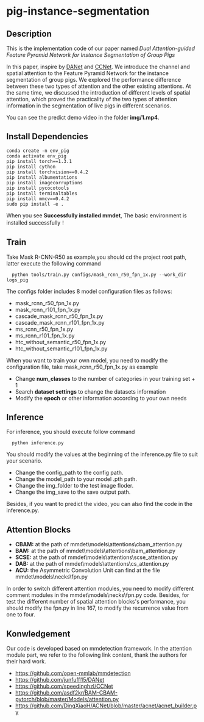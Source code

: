 # pig-instance-segmentation
## Description
This is the implementation code of our paper named *Dual Attention-guided Feature Pyramid Network for Instance Segmentation of Group Pigs*
  
In this paper, inspire by [DANet](https://arxiv.org/pdf/1809.02983.pdf) and [CCNet](https://openaccess.thecvf.com/content_ICCV_2019/papers/Huang_CCNet_Criss-Cross_Attention_for_Semantic_Segmentation_ICCV_2019_paper.pdf). We introduce the channel and spatial attention to the Feature Pyramid Network for the instance segmentation of group pigs. We explored the performance difference between these two types of attention and the other existing attentions. At the same time, we discussed the introduction of different levels of spatial attention, which proved the practicality of the two types of attention information in the segmentation of live pigs in different scenarios.

You can see the predict demo video in the folder **img/1.mp4**.
## Install Dependencies
```
conda create -n env_pig
conda activate env_pig
pip install torch==1.3.1
pip install cython
pip install torchvision==0.4.2
pip install albumentations
pip install imagecorruptions
pip install pycocotools
pip install terminaltables
pip install mmcv==0.4.2
sudo pip install -e .
```
When you see **Successfully installed mmdet**, The basic environment is installed successfully！
## Train
Take Mask R-CNN-R50 as example,you should cd the project root path, latter execute the following command
```
  python tools/train.py configs/mask_rcnn_r50_fpn_1x.py --work_dir logs_pig
```
The configs folder includes 8 model configuration files as follows:
- mask_rcnn_r50_fpn_1x.py
- mask_rcnn_r101_fpn_1x.py
- cascade_mask_rcnn_r50_fpn_1x.py
- cascade_mask_rcnn_r101_fpn_1x.py
- ms_rcnn_r50_fpn_1x.py
- ms_rcnn_r101_fpn_1x.py
- htc_without_semantic_r50_fpn_1x.py
- htc_without_semantic_r101_fpn_1x.py

When you want to train your own model, you need to modify the configuration file, take mask_rcnn_r50_fpn_1x.py as example
- Change **num_classes** to the number of categories in your training set + 1
- Search **dataset settings** to change the datasets information 
- Modify the **epoch** or other information according to your own needs  
## Inference
  For inference, you should execute follow command
```
  python inference.py
```

You should modify the values at the beginning of the inference.py file to suit your scenario.
- Change the config_path to the config path.
- Change the model_path to your model .pth path.
- Change the img_folder to the test image floder.
- Change the img_save to the save output path.

Besides, if you want to predict the video, you can also find the code in the inference.py.
## Attention Blocks
- **CBAM:** at the path of mmdet\models\attentions\cbam_attention.py
- **BAM:** at the path of mmdet\models\attentions\bam_attention.py
- **SCSE:** at the path of mmdet\models\attentions\scse_attention.py
- **DAB:** at the path of mmdet\models\attentions\cs_attention.py
- **ACU:** the Asymmetric Convolution Unit can find at the file mmdet\models\necks\fpn.py

In order to switch different attention modules, you need to modify different comment modules in the mmdet\models\necks\fpn.py code. Besides, for test the different number of spatial attention blocks's performance, you should modify the fpn.py in line 167, to modify the recurrence value from one to four.
## Konwledgement
Our code is developed based on mmdetection framework. In the attention module part, we refer to the following link content, thank the authors for their hard work.
- https://github.com/open-mmlab/mmdetection
- https://github.com/junfu1115/DANet
- https://github.com/speedinghzl/CCNet
- https://github.com/asdf2kr/BAM-CBAM-pytorch/blob/master/Models/attention.py
- https://github.com/DingXiaoH/ACNet/blob/master/acnet/acnet_builder.py


